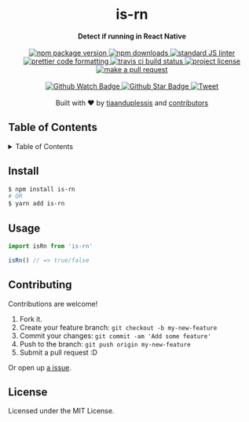 
<h1 align="center">is-rn</h1>
<div align="center">
  <strong>Detect if running in React Native</strong>
</div>
<br>
<div align="center">
  <a href="https://npmjs.org/package/is-rn">
    <img src="https://img.shields.io/npm/v/is-rn.svg?style=flat-square" alt="npm package version" />
  </a>
  <a href="https://npmjs.org/package/is-rn">
  <img src="https://img.shields.io/npm/dm/is-rn.svg?style=flat-square" alt="npm downloads" />
  </a>
  <a href="https://github.com/feross/standard">
    <img src="https://img.shields.io/badge/code%20style-standard-brightgreen.svg?style=flat-square" alt="standard JS linter" />
  </a>
  <a href="https://github.com/prettier/prettier">
    <img src="https://img.shields.io/badge/styled_with-prettier-ff69b4.svg?style=flat-square" alt="prettier code formatting" />
  </a>
  <a href="https://travis-ci.org/tiaanduplessis/is-rn">
    <img src="https://img.shields.io/travis/tiaanduplessis/is-rn.svg?style=flat-square" alt="travis ci build status" />
  </a>
  <a href="https://github.com/tiaanduplessis/is-rn/blob/master/LICENSE">
    <img src="https://img.shields.io/npm/l/is-rn.svg?style=flat-square" alt="project license" />
  </a>
  <a href="http://makeapullrequest.com">
    <img src="https://img.shields.io/badge/PRs-welcome-brightgreen.svg?style=flat-square" alt="make a pull request" />
  </a>
</div>
<br>
<div align="center">
  <a href="https://github.com/tiaanduplessis/is-rn/watchers">
    <img src="https://img.shields.io/github/watchers/tiaanduplessis/is-rn.svg?style=social" alt="Github Watch Badge" />
  </a>
  <a href="https://github.com/tiaanduplessis/is-rn/stargazers">
    <img src="https://img.shields.io/github/stars/tiaanduplessis/is-rn.svg?style=social" alt="Github Star Badge" />
  </a>
  <a href="https://twitter.com/intent/tweet?text=Check%20out%20is-rn!%20https://github.com/tiaanduplessis/is-rn%20%F0%9F%91%8D">
    <img src="https://img.shields.io/twitter/url/https/github.com/tiaanduplessis/is-rn.svg?style=social" alt="Tweet" />
  </a>
</div>
<br>
<div align="center">
  Built with ❤︎ by <a href="https://github.com/tiaanduplessis">tiaanduplessis</a> and <a href="https://github.com/tiaanduplessis/is-rn/contributors">contributors</a>
</div>

<h2>Table of Contents</h2>
<details>
  <summary>Table of Contents</summary>
  <li><a href="#install">Install</a></li>
  <li><a href="#usage">Usage</a></li>
  <li><a href="#contribute">Contribute</a></li>
  <li><a href="#license">License</a></li>
</details>

## Install

```sh
$ npm install is-rn
# OR
$ yarn add is-rn
```

## Usage

```js
import isRn from 'is-rn'

isRn() // => true/false
```

## Contributing

Contributions are welcome!

1. Fork it.
2. Create your feature branch: `git checkout -b my-new-feature`
3. Commit your changes: `git commit -am 'Add some feature'`
4. Push to the branch: `git push origin my-new-feature`
5. Submit a pull request :D

Or open up [a issue](https://github.com/tiaanduplessis/is-rn/issues).

## License

Licensed under the MIT License.
